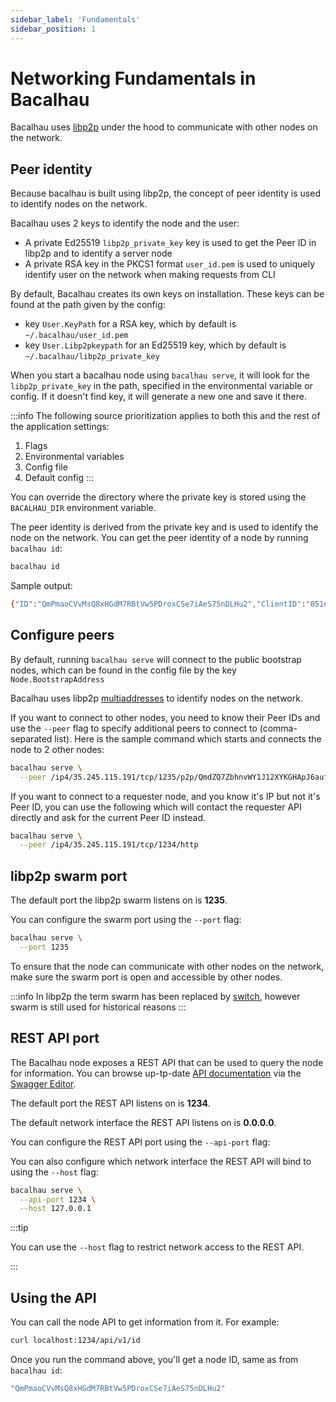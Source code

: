 ```yaml
---
sidebar_label: 'Fundamentals'
sidebar_position: 1
---
```


# Networking Fundamentals in Bacalhau

Bacalhau uses [libp2p](https://libp2p.io/) under the hood to communicate with other nodes on the network.

## Peer identity

Because bacalhau is built using libp2p, the concept of peer identity is used to identify nodes on the network.

Bacalhau uses 2 keys to identify the node and the user:
- A private Ed25519 `libp2p_private_key` key is used to get the Peer ID in libp2p and to identify a server node
- A private RSA key in the PKCS1 format `user_id.pem` is used to uniquely identify user on the network when making requests from CLI

By default, Bacalhau creates its own keys on installation. These keys can be found at the path given by the config:
- key `User.KeyPath` for a RSA key, which by default is `~/.bacalhau/user_id.pem`
- key `User.Libp2pkeypath` for an Ed25519 key, which by default is `~/.bacalhau/libp2p_private_key`


When you start a bacalhau node using `bacalhau serve`, it will look for the `libp2p_private_key` in the path, specified in the environmental variable or config. If it doesn't find key, it will generate a new one and save it there.

:::info
The following source prioritization applies to both this and the rest of the application settings:
1. Flags
2. Environmental variables
3. Config file
4. Default config
:::

You can override the directory where the private key is stored using the `BACALHAU_DIR` environment variable.

The peer identity is derived from the private key and is used to identify the node on the network. You can get the peer identity of a node by running `bacalhau id`:

```bash
bacalhau id
```
Sample output:

```bash
{"ID":"QmPmaoCVvMsQ8xHGdM7RBtVw5PDroxCSe7iAeS75nDLHu2","ClientID":"051d3d9f30e64f3fe42b0ff6d6f576f7b680a8ebd8b4ca59f60a1fa90f0d808b"}
```
## Configure peers

By default, running `bacalhau serve` will connect to the public bootstrap nodes, which can be found in the config file by the key `Node.BootstrapAddress`

Bacalhau uses libp2p [multiaddresses](https://docs.libp2p.io/concepts/addressing/) to identify nodes on the network.

If you want to connect to other nodes, you need to know their Peer IDs and use the `--peer` flag to specify additional peers to connect to (comma-separated list). Here is the sample command which starts and connects the node to 2 other nodes:

```bash
bacalhau serve \
  --peer /ip4/35.245.115.191/tcp/1235/p2p/QmdZQ7ZbhnvWY1J12XYKGHApJ6aufKyLNSvf8jZBrBaAVL,/ip4/35.245.61.251/tcp/1235/p2p/QmXaXu9N5GNetatsvwnTfQqNtSeKAD6uCmarbh3LMRYAcF
```

If you want to connect to a requester node, and you know it's IP but not it's Peer ID, you can use the following which will contact the requester API directly and ask for the current Peer ID instead.

```bash
bacalhau serve \
  --peer /ip4/35.245.115.191/tcp/1234/http
```

## libp2p swarm port

The default port the libp2p swarm listens on is **1235**.

You can configure the swarm port using the `--port` flag:

```bash
bacalhau serve \
  --port 1235
```

To ensure that the node can communicate with other nodes on the network, make sure the swarm port is open and accessible by other nodes.

:::info
In libp2p the term swarm has been replaced by [switch](https://docs.libp2p.io/concepts/appendix/glossary/#switch), however swarm is still used for historical reasons 
:::

## REST API port

The Bacalhau node exposes a REST API that can be used to query the node for information. You can browse up-tp-date [API documentation](https://github.com/bacalhau-project/bacalhau/blob/main/docs/swagger.json) via the [Swagger Editor](https://editor.swagger.io/?url=https://raw.githubusercontent.com/bacalhau-project/bacalhau/main/docs/swagger.json).

The default port the REST API listens on is **1234**.

The default network interface the REST API listens on is **0.0.0.0**.

You can configure the REST API port using the `--api-port` flag:

You can also configure which network interface the REST API will bind to using the `--host` flag:

```bash
bacalhau serve \
  --api-port 1234 \
  --host 127.0.0.1
```

:::tip

You can use the `--host` flag to restrict network access to the REST API.

:::

## Using the API

You can call the node API to get information from it. For example:

```bash
curl localhost:1234/api/v1/id
```

Once you run the command above, you'll get a node ID, same as from `bacalhau id`:

```bash
"QmPmaoCVvMsQ8xHGdM7RBtVw5PDroxCSe7iAeS75nDLHu2"
```
